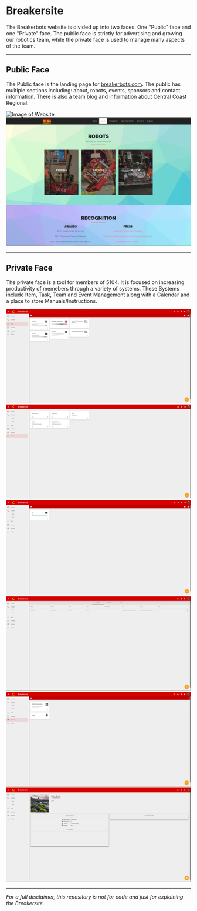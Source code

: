 # Breakersite
The Breakerbots website is divided up into two faces. One "Public" face and one "Private" face. The public face is strictly for advertising and growing our robotics team, while the private face is used to manage many aspects of the team.

***

## Public Face
The Public face is the landing page for [breakerbots.com](breakerbots.com). The public has multiple sections including: about, robots, events, sponsors and contact information. There is also a team blog and information about Central Coast Regional.

![Image of Website](/Images/Public/Public.PNG)
![Image of Website](/Images/Public/Public2.PNG)

***

## Private Face
The private face is a tool for members of 5104. It is focused on increasing productivity of memebers through a variety of systems. These Systems include Item, Task, Team and Event Management along with a Calendar and a place to store Manuals/Instructions. 

![Image of Website](/Images/Private/Todo.PNG)
![Image of Website](/Images/Private/Teams.PNG)
![Image of Website](/Images/Private/Item1.PNG)
![Image of Website](/Images/Private/Item2.PNG)
![Image of Website](/Images/Private/Manuals.PNG)
![Image of Website](/Images/Private/Profile.PNG)

***

*For a full disclaimer, this repository is not for code and just for explaining the Breakersite.*
